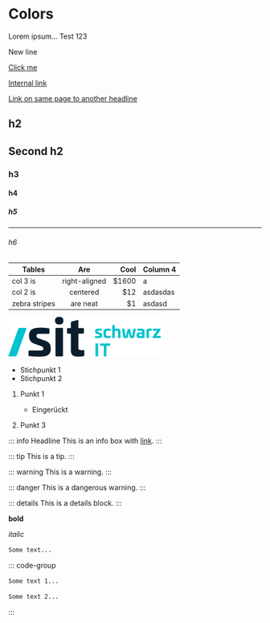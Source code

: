 # Colors

Lorem ipsum...
Test 123

New line

[Click me](https://google.de)

[Internal link](/brand/team)

[Link on same page to another headline](#second-h2)

## h2

## Second h2

### h3

#### h4

##### h5

<hr>

###### h6

| Tables        |      Are      |  Cool | Column 4 |
| ------------- | :-----------: | ----: | -------- |
| col 3 is      | right-aligned | $1600 | a        |
| col 2 is      |   centered    |   $12 | asdasdas |
| zebra stripes |   are neat    |    $1 | asdasd   |

<!-- du kannst so auch ein Video einbinden -->

![Logo](../public/logo-light.svg)

- Stichpunkt 1
- Stichpunkt 2

1. Punkt 1

   - Eingerückt

2. Punkt 3

::: info Headline
This is an info box with [link](https://google.de).
:::

::: tip
This is a tip.
:::

::: warning
This is a warning.
:::

::: danger
This is a dangerous warning.
:::

::: details
This is a details block.
:::

<Badge type="info" text="Test" />
<Badge type="tip" text="Test" />
<Badge type="warning" text="Test" />
<Badge type="danger" text="Test" />

**bold**

_italic_

```txt
Some text...
```

::: code-group

```txt [Tab 1]
Some text 1...
```

```txt [Tab 2]
Some text 2...
```

:::
